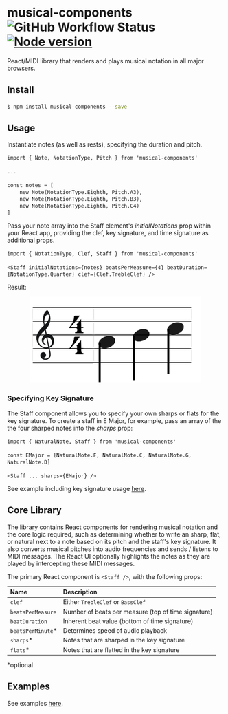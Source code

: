 # musical-components &nbsp; ![GitHub Workflow Status](https://github.com/ajdhefley/musical-components/actions/workflows/main.yml/badge.svg) &nbsp; [![Node version](https://img.shields.io/npm/v/musical-components.svg?style=flat)](http://nodejs.org/download/)

React/MIDI library that renders and plays musical notation in all major browsers.

## Install

```bash
$ npm install musical-components --save
```

## Usage

Instantiate notes (as well as rests), specifying the duration and pitch.

```
import { Note, NotationType, Pitch } from 'musical-components'

...

const notes = [
    new Note(NotationType.Eighth, Pitch.A3),
    new Note(NotationType.Eighth, Pitch.B3),
    new Note(NotationType.Eighth, Pitch.C4)
]
```

Pass your note array into the Staff element's *initialNotations* prop within your React app, providing the clef, key signature, and time signature as additional props.

```
import { NotationType, Clef, Staff } from 'musical-components'

<Staff initialNotations={notes} beatsPerMeasure={4} beatDuration={NotationType.Quarter} clef={Clef.TrebleClef} />
```

Result:

<p align="center">
  <img src="https://github.com/ajdhefley/musical-components/blob/main/docs/images/doc_main_example.png" height="200" />
<p>

### Specifying Key Signature

The Staff component allows you to specify your own sharps or flats for the key signature. To create a staff in E Major, for example, pass an array of the the four sharped notes into the *sharps* prop:

```
import { NaturalNote, Staff } from 'musical-components'

const EMajor = [NaturalNote.F, NaturalNote.C, NaturalNote.G, NaturalNote.D]

<Staff ... sharps={EMajor} />
```

See example including key signature usage [here](https://github.com/ajdhefley/musical-components/tree/main/examples/beats-per-measure).

## Core Library

The library contains React components for rendering musical notation and the core logic required, such as determining whether to write an sharp, flat, or natural next to a note based on its pitch and the staff's key signature. It also converts musical pitches into audio frequencies and sends / listens to MIDI messages. The React UI optionally highlights the notes as they are played by intercepting these MIDI messages.

The primary React component is `<Staff />`, with the following props:

| Name | Description |
| :--- | :--- |
| `clef` | Either `TrebleClef` or `BassClef` |
| `beatsPerMeasure` | Number of beats per measure (top of time signature) |
| `beatDuration` | Inherent beat value (bottom of time signature) |
| `beatsPerMinute`* | Determines speed of audio playback |
| `sharps`* | Notes that are sharped in the key signature |
| `flats`* | Notes that are flatted in the key signature |

*optional

## Examples

See examples [here](https://github.com/ajdhefley/musical-components/tree/main/examples).
